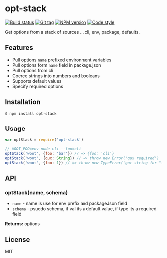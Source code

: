 
# opt-stack

[![Build status][travis-image]][travis-url]
[![Git tag][git-image]][git-url]
[![NPM version][npm-image]][npm-url]
[![Code style][standard-image]][standard-url]

Get options from a stack of sources ... cli, env, package, defaults.

## Features

* Pull options `name` prefixed environment variables
* Pull options form `name` field in package.json
* Pull options from cli
* Coerce strings into numbers and booleans
* Supports default values
* Specify required options

## Installation

    $ npm install opt-stack

## Usage

```js
var optStack = require('opt-stack')

// WOOT_FOO=env node cli --foo=cli
optStack('woot', {foo: 'bar'}) // => {foo: 'cli'}
optStack('woot', {qux: String}) // => throw new Error('qux required')
optStack('woot', {foo: 1}) // => throw new TypeError('got string for "foo", expecting number')
```

## API

### optStack(name, schema)

- `name` - name is use for env prefix and packageJson field
- `schema` - psuedo schema, if val its a default value, if type its a required field

**Returns:** options

## License

MIT

[travis-image]: https://img.shields.io/travis/joshrtay/opt-stack.svg?style=flat-square
[travis-url]: https://travis-ci.org/joshrtay/opt-stack
[git-image]: https://img.shields.io/github/tag/joshrtay/opt-stack.svg
[git-url]: https://github.com/joshrtay/opt-stack
[standard-image]: https://img.shields.io/badge/code%20style-standard-brightgreen.svg?style=flat
[standard-url]: https://github.com/feross/standard
[npm-image]: https://img.shields.io/npm/v/opt-stack.svg?style=flat-square
[npm-url]: https://npmjs.org/package/opt-stack
